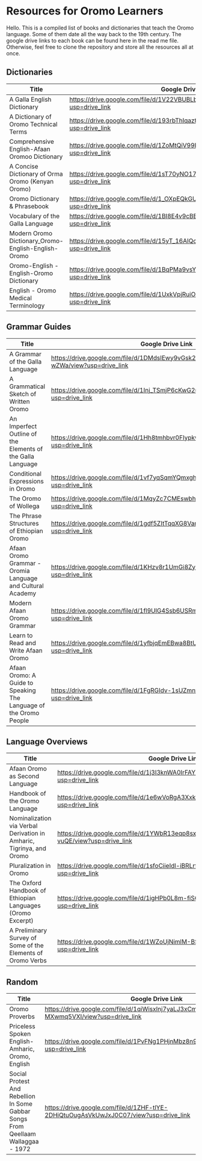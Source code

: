 # Resources for Oromo Learners

Hello. This is a compiled list of books and dictionaries that teach the Oromo language. Some of them date all the way back to the 19th century. The google drive links to each book can be found here in the read me file. Otherwise, feel free to clone the repository and store all the resources all at once.

## Dictionaries

| Title | Google Drive Link |
| --- | --- |
| A Galla English Dictionary | https://drive.google.com/file/d/1V22VBUBLbscLK3K2RmBfiNlGnXAjoGUs/view?usp=drive_link |
| A Dictionary of Oromo Technical Terms | https://drive.google.com/file/d/193rbThIqaztwjmzcmkx-dnZpZAb1uajd/view?usp=drive_link |
| Comprehensive English-Afaan Oromoo Dictionary | https://drive.google.com/file/d/1ZoMtQiV99HjiIydQ95wwTRXz4Cd6dao7/view?usp=drive_link |
| A Concise Dictionary of Orma Oromo (Kenyan Oromo) | https://drive.google.com/file/d/1sT70yNO17qdAM5lOxqW6U3uIAkAQ7_9C/view?usp=drive_link |
| Oromo Dictionary & Phrasebook | https://drive.google.com/file/d/1_OXpEQkGUSCFcgW4rwzGyXi3wyfcGrYA/view?usp=drive_link |
| Vocabulary of the Galla Language | https://drive.google.com/file/d/1BI8E4v9cBBo3aaHFdMFPlklkzwtviqR8/view?usp=drive_link |
| Modern Oromo Dictionary_Oromo-English-English-Oromo | https://drive.google.com/file/d/15yT_16AIQoWyY_hHOh47mWsOBKUoZTye/view?usp=drive_link |
| Oromo-English - English-Oromo Dictionary | https://drive.google.com/file/d/1BqPMa9vsYx7T9deMzTHOUEQ1Ah5y3_AB/view?usp=drive_link |
| English - Oromo Medical Terminology | https://drive.google.com/file/d/1UxkVpjRuiOX2QYFe0wGBZPMAdXtVRgg7/view?usp=drive_link |
## Grammar Guides

| Title | Google Drive Link |
| --- | --- |
| A Grammar of the Galla Language | https://drive.google.com/file/d/1DMdsIEwy9vGsk2OGcMI26XUxLT8-wZWa/view?usp=drive_link |
| A Grammatical Sketch of Written Oromo | https://drive.google.com/file/d/1Inj_TSmjP6cKwG2uk2YXc8va5XV_e2KF/view?usp=drive_link |
| An Imperfect Outline of the Elements of the Galla Language | https://drive.google.com/file/d/1Hh8tmhbvr0FIypkwC5S8R6YUcJA2rvca/view?usp=drive_link |
| Conditional Expressions in Oromo | https://drive.google.com/file/d/1vf7yqSqmYQmxghfuKyUXs5NaS7TNyNyy/view?usp=drive_link |
| The Oromo of Wollega | https://drive.google.com/file/d/1MqyZc7CMEswbhe7sLNlrDJ29N_G7hur6/view?usp=drive_link |
| The Phrase Structures of Ethiopian Oromo | https://drive.google.com/file/d/1gdf5ZItTqqXG8VamCBJUuzhT-TwZ_Z99/view?usp=drive_link |
| Afaan Oromo Grammar - Oromia Language and Cultural Academy | https://drive.google.com/file/d/1KHzv8r1UmGi8ZyPwpYxtgiU2ukfXXbgm/view?usp=drive_link |
| Modern Afaan Oromo Grammar | https://drive.google.com/file/d/1fl9UlG4Ssb6USRmxp1A181QPgom493Xt/view?usp=drive_link |
| Learn to Read and Write Afaan Oromo | https://drive.google.com/file/d/1yfbjqEmEBwa8BtUy6n8pTaQ8ged7GDsT/view?usp=drive_link |
| Afaan Oromo: A Guide to Speaking The Language of the Oromo People | https://drive.google.com/file/d/1FgRGIdv-1sUZmnfxnJVlt1_9OauwBJBO/view?usp=drive_link |


## Language Overviews

| Title | Google Drive Link |
| --- | --- |
| Afaan Oromo as Second Language | https://drive.google.com/file/d/1j3I3knWA0IrFAYz1s81qqLtk4RruzKot/view?usp=drive_link |
| Handbook of the Oromo Language | https://drive.google.com/file/d/1e6wVoRgA3XxkmvCNsPnym07nAgb2ohqu/view?usp=drive_link |
| Nominalization via Verbal Derivation in Amharic, Tigrinya, and Oromo | https://drive.google.com/file/d/1YWbR13eqp8sxQM1Wu_3gAQRt_2O-vuQE/view?usp=drive_link |
| Pluralization in Oromo | https://drive.google.com/file/d/1sfoCiieIdl-iBRLrfI7LObt6Q0ZkiMUS/view?usp=drive_link |
| The Oxford Handbook of Ethiopian Languages (Oromo Excerpt) | https://drive.google.com/file/d/1igHPb0L8m-fiS6hxrfV-BmXsXJqzrZei/view?usp=drive_link |
| A Preliminary Survey of Some of the Elements of Oromo Verbs | https://drive.google.com/file/d/1WZoUjNimlM-BStFfgrucBZE2IorxyEnm/view?usp=drive_link |

## Random

| Title | Google Drive Link |
| --- | --- |
| Oromo Proverbs | https://drive.google.com/file/d/1qiWisxInj7yaLJ3xCmCW_2-MXwmq5VXI/view?usp=drive_link |
| Priceless Spoken English-Amharic, Oromo, English | https://drive.google.com/file/d/1PvFNg1PHjnMbz8n9zhFu7YSbfRKa7cli/view?usp=drive_link |
| Social Protest And Rebellion In Some Gabbar Songs From Qeellaam Wallaggaa - 1972 | https://drive.google.com/file/d/1ZHF-tlYE-2DHiQtuOugAsVkUwJxJ0C07/view?usp=drive_link | 

